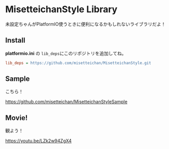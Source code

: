# MisetteichanStyle Library

未設定ちゃんがPlatformIO使うときに便利になるかもしれないライブラリだよ！

## Install

**platformio.ini** の ```lib_deps```にこのリポジトリを追加してね。

```ini
lib_deps = https://github.com/misetteichan/MisetteichanStyle.git
```

## Sample

こちら！

https://github.com/misetteichan/MisetteichanStyleSample

## Movie!

観よう！

https://youtu.be/LZk2w94ZgX4
